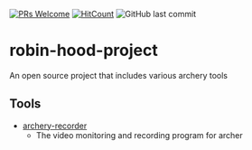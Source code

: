 [![PRs Welcome](https://img.shields.io/badge/PRs-welcome-brightgreen.svg?style=flat-square)](http://makeapullrequest.com)
[![HitCount](http://hits.dwyl.io/nulLeeKH/robin-hood-project.svg)](http://hits.dwyl.io/nulLeeKH/robin-hood-project)
![GitHub last commit](https://img.shields.io/github/last-commit/nulLeeKH/robin-hood-project.svg)

# robin-hood-project
An open source project that includes various archery tools

## Tools

- [archery-recorder](https://github.com/nulLeeKH/archery-recorder)
    - The video monitoring and recording program for archer